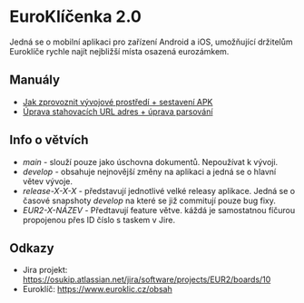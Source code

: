 # EuroKlíčenka 2.0

Jedná se o mobilní aplikaci pro zařízení Android a iOS, umožňující držitelům Euroklíče rychle najít nejbližší místa osazená eurozámkem.

## Manuály

- [Jak zprovoznit vývojové prostředí + sestavení APK](https://github.com/ondrej66/RPR1/blob/main/Manu%C3%A1ly/Project%20Setup%20Guide.md)
- [Úprava stahovacích URL adres + úprava parsování](https://github.com/ondrej66/RPR1/blob/main/Manu%C3%A1ly/Project%20Adjustments%20Guide.md)

## Info o větvích

- *main* - slouží pouze jako úschovna dokumentů. Nepoužívat k vývoji.
- *develop* - obsahuje nejnovější změny na aplikaci a jedná se o hlavní větev vývoje.
- *release-X-X-X* - představují jednotlivé velké releasy aplikace. Jedná se o časové snapshoty *develop* na které se již commitují pouze bug fixy.
- *EUR2-X-NÁZEV* - Předtavují feature větve. káždá je samostatnou fíčurou propojenou přes ID číslo s taskem v Jire.

## Odkazy

- Jira projekt: <https://osukip.atlassian.net/jira/software/projects/EUR2/boards/10>
- Euroklíč: <https://www.euroklic.cz/obsah>
